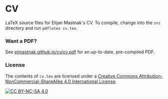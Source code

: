 # CV

LaTeX source files for Elijan Mastnak's CV.
To compile, change into the `src` directory and run `pdflatex cv.tex`.

### Want a PDF?

See  [ejmastnak.github.io/cv/cv.pdf](https://ejmastnak.github.io/cv/cv.pdf) for an up-to-date, pre-compiled PDF.

### License

The contents of `cv.tex` are licensed under a [Creative Commons Attribution-NonCommercial-ShareAlike 4.0 International License][cc-by-nc-sa].

[![CC BY-NC-SA 4.0][cc-by-nc-sa-shield]][cc-by-nc-sa]

[cc-by-nc-sa]: http://creativecommons.org/licenses/by-nc-sa/4.0/
[cc-by-nc-sa-shield]: https://img.shields.io/badge/License-CC%20BY--NC--SA%204.0-lightgrey.svg
